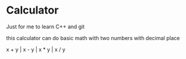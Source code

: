# Calculator
Just for me to learn C++ and git

this calculator can do basic math with two numbers with decimal place

x + y  |  x - y  |  x * y  |  x / y


